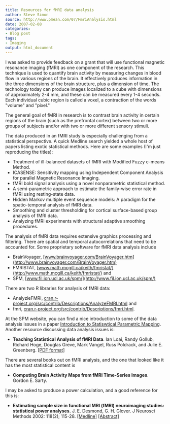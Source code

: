 ---
title: Resources for fMRI data analysis
author: Steve Simon
source: http://www.pmean.com/07/FmriAnalysis.html
date: 2007-02-08
categories:
- Blog post
tags:
- Imaging 
output: html_document
---I was asked to provide feedback on a grant that will use functionalmagnetic resonance imaging (fMRI) as one component of the research.This technique is used to quantify brain activity by measuring changesin blood flow in various regions of the brain. It effectively producesinformation in the three dimensions of the brain structure, plus adimension of time. The technology today can produce images localizedto a cube with dimensions of approximately 2-4 mm, and these can bemeasured every 1-4 seconds. Each individual cubic region is called avoxel, a contraction of the words "volume" and "pixel."The general goal of fMRI in research is to contrast brain activity incertain regions of the brain (such as the prefrontal cortex) betweentwo or more groups of subjects and/or with two or more differentsensory stimuli.The data produced in an fMRI study is especially challenging from astatistical perspective. A quick Medline search yielded a whole hostof papers listing exotic statistical methods. Here are some examples(I'm just reproducing the titles):-   Treatment of ill-balanced datasets of fMRI with Modified Fuzzy    c-means Method.-   ICASENSE: Sensitivity mapping using Independent Component Analysis    for parallel Magnetic Resonance Imaging.-   fMRI bold signal analysis using a novel nonparametric statistical    method.-   A semi-parametric approach to estimate the family-wise error rate    in fMRI using resting-state data.-   Hidden Markov multiple event sequence models: A paradigm for the    spatio-temporal analysis of fMRI data.-   Smoothing and cluster thresholding for cortical surface-based    group analysis of fMRI data.-   Analyzing fMRI experiments with structural adaptive smoothing    procedures.The analysis of fMRI data requires extensive graphics processing andfiltering. There are spatial and temporal autocorrelations that needto be accounted for. Some proprietary software for fMRI data analysisinclude-   BrainVoyager,    [www.brainvoyager.com/BrainVoyager.htm](http://www.brainvoyager.com/BrainVoyager.htm)-   FMRISTAT,    [www.math.mcgill.ca/keith/fmristat/](http://www.math.mcgill.ca/keith/fmristat/)    and-   SPM,    [www.fil.ion.ucl.ac.uk/spm/](http://www.fil.ion.ucl.ac.uk/spm/)There are two R libraries for analysis of fMRI data:-   AnalyzieFMRI,    [cran.r-project.org/src/contrib/Descriptions/AnalyzeFMRI.html](http://cran.r-project.org/src/contrib/Descriptions/AnalyzeFMRI.html)    and-   fmri,    [cran.r-project.org/src/contrib/Descriptions/fmri.html](http://cran.r-project.org/src/contrib/Descriptions/fmri.html).At the SPM website, you can find a nice introduction to some of thedata analysis issues in a paper [Introduction to StatiswticalParametric Mapping](http://www.fil.ion.ucl.ac.uk/spm/doc/intro/).Another resource discussing data analysis issues is:-   **Teaching Statistical Analysis of fMRI Data**. Ian Loai, Randy    Gollub, Richard Hoge, Douglas Greve, Mark Vangel, Russ Poldrack,    and Julie E. Greenberg. [\[PDF    format\]](http://www.vanth.org/docs/Lai_Gollub_Greenberg_ASEE03.pdf)There are several books out on fMRI analysis, and the one that lookedlike it has the most statistical content is-   **Computing Brain Activity Maps from fMRI Time-Series Images**.    Gordon E. Sarty.I may be asked to produce a power calculation, and a good referencefor this is:-   **Estimating sample size in functional MRI (fMRI) neuroimaging    studies: statistical power analyses.** J. E. Desmond, G. H.    Glover. J Neurosci Methods 2002: 118(2); 115-28.    [\[Medline\]](http://www.ncbi.nlm.nih.gov/entrez/query.fcgi?cmd=Retrieve&db=PubMed&list_uids=12204303&dopt=Abstract)    [\[Abstract\]](http://www.sciencedirect.com/science?_ob=ArticleURL&_udi=B6T04-460DN2T-3&_user=4010150&_coverDate=08%2F30%2F2002&_rdoc=1&_fmt=&_orig=search&_sort=d&view=c&_acct=C000062051&_version=1&_urlVersion=0&_userid=4010150&md5=26fc26c64c63a698675a94b8d03aee51)
